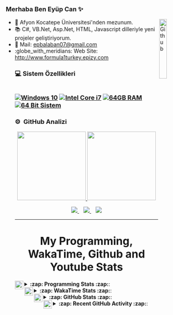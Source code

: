 ### Merhaba Ben Eyüp Can ✨ 
<p><a target="_blank" rel="noopener noreferrer" href="https://user-images.githubusercontent.com/48678280/88862734-4903af80-d201-11ea-968b-9c939d88a37c.gif"><img width="20%" align="right" alt="Github" src="https://user-images.githubusercontent.com/48678280/88862734-4903af80-d201-11ea-968b-9c939d88a37c.gif" style="max-width:68%;"></a></p>

<ul>
<li><g-emoji class="g-emoji" alias="telescope" fallback-src="https://github.githubassets.com/images/icons/emoji/unicode/1f52d.png">🔭</g-emoji> Afyon Kocatepe Üniversitesi'nden mezunum.</li>
 
<li><g-emoji class="g-emoji" alias="books" fallback-src="https://github.githubassets.com/images/icons/emoji/unicode/1f4da.png">📚</g-emoji> C#, VB.Net, Asp.Net, HTML, Javascript dilleriyle yeni projeler geliştiriyorum.</li>

 <li><g-emoji class="g-emoji" alias="incoming_envelope" fallback-src="https://github.githubassets.com/images/icons/emoji/unicode/1f4e8.png">📨</g-emoji> 
 Mail: <a href="mailto:epbalaban07@gmail.com">epbalaban07@gmail.com</a></li>
 
 <li><g-emoji class="g-emoji" alias=":globe_with_meridians:" fallback-src="https://github.githubassets.com/images/icons/emoji/unicode/1f4e8.png">
  :globe_with_meridians:</g-emoji> Web Site: <a href="http://www.formula1turkey.epizy.com">http://www.formula1turkey.epizy.com</a></li>
 
 <h3 align='left'>
  💻 Sistem Özellikleri<br/><br/>

  [![Windows 10](https://img.shields.io/badge/Windows%2010-%230078D6.svg?&style=flat-square&logo=windows&logoColor=white)](https://github.com/epbalaban01)
  [![Intel Core i7](https://img.shields.io/badge/Intel-Core%20i7%2013th%20%20Gen-%230071C5.svg?&style=flat-square&logo=intel&logoColor=white)](https://github.com/epbalaban01)
  [![64GB RAM](https://img.shields.io/badge/RAM-64GB-%230071C5.svg?&style=flat-square&logoColor=white)](https://github.com/epbalaban01)
  [![64 Bit Sistem](https://img.shields.io/badge/System%20Type-64%20Bit-%230071C5.svg?&style=flat-square)](https://github.com/epbalaban01)
</h3>


### ⚙️ &nbsp;GitHub Analizi

<p align="center">
<a href="https://github.com/epbalaban01">
  <img height="180em" src="https://github-readme-stats-eight-theta.vercel.app/api?username=epbalaban01&show_icons=true&theme=tokyonight&include_all_commits=true&count_private=true"/>
  <img height="180em" src="https://github-readme-stats-eight-theta.vercel.app/api/top-langs/?username=epbalaban01&layout=compact&langs_count=8&theme=radical"/>
</a>
</p>
 
 
<p align="center">
<a href="https://www.linkedin.com/in/epbalaban01/" rel="nofollow">
<img src="https://img.shields.io/badge/linkedin-blue?style=for-the-badge&logo=linkedin&logoColor=white">
  </a>&nbsp;&nbsp;
  <a href="https://www.instagram.com/epbalaban01/" rel="nofollow">
   <img src="https://img.shields.io/badge/instagram-red?style=for-the-badge&logo=instagram&logoColor=white">       
  </a>&nbsp;&nbsp;
<img src="https://komarev.com/ghpvc/?username=epbalaban01&color=blueviolet&label=Profile+Views" >
</p>





---

<h1 align="center">My Programming, WakaTime, Github and Youtube Stats</h1>

 <details> 
<summary> <img align="left" alt="Laptop Logo" width="22px" src="https://upload.wikimedia.org/wikipedia/commons/d/d7/Computer.svg"/> <b>:zap: Programming Stats :zap:</b>: </summary>
 <br>

<!--START_SECTION:waka-->
![Code Time](http://img.shields.io/badge/Code%20Time-40%20hrs%2059%20mins-blue)

![Lines of code](https://img.shields.io/badge/From%20Hello%20World%20I%27ve%20Written-9%20Thousand%20lines%20of%20code-blue)

**🐱 My GitHub Data** 

> 🏆 0 Contributions in the Year 2022
 > 
> 📦 94.6 kB Used in GitHub's Storage 
 > 
> 🚫 Not Opted to Hire
 > 
> 📜 55 Public Repositories 
 > 
> 🔑 1 Private Repository 
 > 
**I'm an Early 🐤** 

```text
🌞 Morning    44 commits     ████████░░░░░░░░░░░░░░░░░   34.65% 
🌆 Daytime    65 commits     ████████████░░░░░░░░░░░░░   51.18% 
🌃 Evening    18 commits     ███░░░░░░░░░░░░░░░░░░░░░░   14.17% 
🌙 Night      0 commits      ░░░░░░░░░░░░░░░░░░░░░░░░░   0.0%

```
📅 **I'm Most Productive on Tuesday** 

```text
Monday       22 commits     ████░░░░░░░░░░░░░░░░░░░░░   17.32% 
Tuesday      34 commits     ██████░░░░░░░░░░░░░░░░░░░   26.77% 
Wednesday    21 commits     ████░░░░░░░░░░░░░░░░░░░░░   16.54% 
Thursday     28 commits     █████░░░░░░░░░░░░░░░░░░░░   22.05% 
Friday       2 commits      ░░░░░░░░░░░░░░░░░░░░░░░░░   1.57% 
Saturday     4 commits      ░░░░░░░░░░░░░░░░░░░░░░░░░   3.15% 
Sunday       16 commits     ███░░░░░░░░░░░░░░░░░░░░░░   12.6%

```


📊 **This Week I Spent My Time On** 

```text
⌚︎ Time Zone: Asia/Kolkata

💬 Programming Languages: 
No Activity Tracked This Week

🔥 Editors: 
No Activity Tracked This Week

🐱‍💻 Projects: 
No Activity Tracked This Week

💻 Operating System: 
No Activity Tracked This Week

```

**I Mostly Code in JavaScript** 

```text
JavaScript               41 repos            █████████████████████░░░░   83.67% 
CSS                      5 repos             ██░░░░░░░░░░░░░░░░░░░░░░░   10.2% 
HTML                     3 repos             █░░░░░░░░░░░░░░░░░░░░░░░░   6.12%

```


**Timeline**

![Chart not found](https://raw.githubusercontent.com/epbalaban01/epbalaban01/master/charts/bar_graph.png) 


 Last Updated on 09/11/2022 00:50:19 UTC
<!--END_SECTION:waka-->

</details>

<details>
  <summary> 
  <b>:zap: WakaTime Stats <img align="left" alt="Wakatime Logo" width="22px" src="https://cdn.jsdelivr.net/npm/simple-icons@5.11.0/icons/wakatime.svg" /> :zap:</b>: </summary>
<br />

<img src='https://github-readme-stats.vercel.app/api/wakatime?username=@epbalaban01' 
align = left/>

<img src='https://github-readme-stats.vercel.app/api/wakatime?username=@epbalaban01&theme=dark&layout=compact'
align = left/>

</details>

<details>
  <summary> <img align="left" alt="Github Logo" width="22px" src="https://cdn.jsdelivr.net/npm/simple-icons@5.11.0/icons/github.svg" /> <b>:zap: GitHub Stats :zap:</b>: </summary>
<br />
<div align="center">

<img src='http://github-profile-summary-cards.vercel.app/api/cards/profile-details?username=epbalaban01&theme=github_dark'
align = "left" />

<img src ='http://github-profile-summary-cards.vercel.app/api/cards/repos-per-language?username=epbalaban01&theme=github_dark' />

<img src = 'http://github-profile-summary-cards.vercel.app/api/cards/most-commit-language?username=epbalaban01&theme=github_dark' />

<img src = 'http://github-profile-summary-cards.vercel.app/api/cards/stats?username=epbalaban01&theme=github_dark' />

<img src = 'http://github-profile-summary-cards.vercel.app/api/cards/productive-time?username=epbalaban01&theme=github_dark&utcOffset=8' />

<img src='https://github-readme-stats.vercel.app/api?username=epbalaban01&show_icons=true&theme=radical'  
align="left" />

<img src='https://github-readme-stats.vercel.app/api/top-langs/?username=epbalaban01&theme=merko&langs_count=5&border_color=2e4058' />

[![trophy](https://github-profile-trophy.vercel.app/?username=epbalaban01&theme=gruvbox&row=1&column=7)](https://github.com/epbalaban01)

[![](https://github-readme-streak-stats.herokuapp.com/?user=epbalaban01&theme=dark)](https://github.com/epbalaban01)

<img src="https://activity-graph.herokuapp.com/graph?username=epbalaban01&theme=react-dark&bg_color=20232a&hide_border=true" width="100%">

</div>
</details>

<details>
  <summary> <img align="left" alt="Github Logo" width="22px" src="https://cdn.jsdelivr.net/npm/simple-icons@5.11.0/icons/github.svg" /> <b>:zap: Recent GitHub Activity :zap:</b>: </summary> 

  <!--START_SECTION:activity-->
1. ❌ Closed PR [#1](https://github.com/CodingAce123/CodingAce123/pull/1) in [CodingAce123/CodingAce123](https://github.com/CodingAce123/CodingAce123)
2. 🎉 Merged PR [#2](https://github.com/CodingAce123/CodingAce123/pull/2) in [CodingAce123/CodingAce123](https://github.com/CodingAce123/CodingAce123)
3. 🗣 Commented on [#2](https://github.com/CodingAce123/CodingAce123/issues/2) in [CodingAce123/CodingAce123](https://github.com/CodingAce123/CodingAce123)
4. 🗣 Commented on [#1](https://github.com/Educational-Websites/Contributors/issues/1) in [Educational-Websites/Contributors](https://github.com/Educational-Websites/Contributors)
5. 🗣 Commented on [#1](https://github.com/Educational-Websites/Contributors/issues/1) in [Educational-Websites/Contributors](https://github.com/Educational-Websites/Contributors)
  <!--END_SECTION:activity-->

</details>

